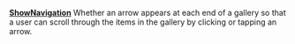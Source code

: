 [**ShowNavigation**](properties.navigation.md) Whether an arrow appears at each end of a gallery so that a user can scroll through the items in the gallery by clicking or tapping an arrow.

